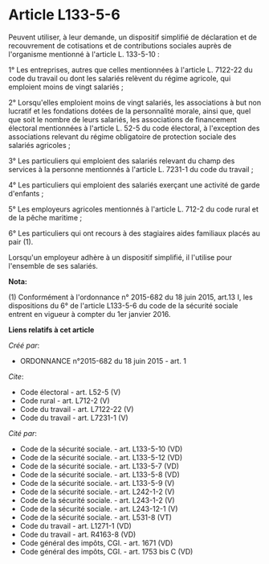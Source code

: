 # Article L133-5-6

Peuvent utiliser, à leur demande, un dispositif simplifié de déclaration et de recouvrement de cotisations et de
contributions sociales auprès de l'organisme mentionné à l'article L. 133-5-10 : 

1° Les entreprises, autres que celles mentionnées à l'article L. 7122-22 du code du travail ou dont les salariés relèvent du
régime agricole, qui emploient moins de vingt salariés ; 

2° Lorsqu'elles emploient moins de vingt salariés, les associations à but non lucratif et les fondations dotées de la
personnalité morale, ainsi que, quel que soit le nombre de leurs salariés, les associations de financement électoral
mentionnées à l'article L. 52-5 du code électoral, à l'exception des associations relevant du régime obligatoire de
protection sociale des salariés agricoles ; 

3° Les particuliers qui emploient des salariés relevant du champ des services à la personne mentionnés à l'article L. 7231-1
du code du travail ; 

4° Les particuliers qui emploient des salariés exerçant une activité de garde d'enfants ; 

5° Les employeurs agricoles mentionnés à l'article L. 712-2 du code rural et de la pêche maritime ; 

6° Les particuliers qui ont recours à des stagiaires aides familiaux placés au pair (1). 

Lorsqu'un employeur adhère à un dispositif simplifié, il l'utilise pour l'ensemble de ses salariés.

**Nota:**

(1) Conformément à l'ordonnance n° 2015-682 du 18 juin 2015, art.13 I, les dispositions du 6° de l'article L133-5-6 du code
de la sécurité sociale entrent en vigueur à compter du 1er janvier 2016.

**Liens relatifs à cet article**

_Créé par_:

  - ORDONNANCE n°2015-682 du 18 juin 2015 - art. 1

_Cite_:

  - Code électoral - art. L52-5 (V)
  - Code rural - art. L712-2 (V)
  - Code du travail - art. L7122-22 (V)
  - Code du travail - art. L7231-1 (V)

_Cité par_:

  - Code de la sécurité sociale. - art. L133-5-10 (VD)
  - Code de la sécurité sociale. - art. L133-5-12 (VD)
  - Code de la sécurité sociale. - art. L133-5-7 (VD)
  - Code de la sécurité sociale. - art. L133-5-8 (VD)
  - Code de la sécurité sociale. - art. L133-5-9 (V)
  - Code de la sécurité sociale. - art. L242-1-2 (V)
  - Code de la sécurité sociale. - art. L243-1-2 (V)
  - Code de la sécurité sociale. - art. L243-12-1 (V)
  - Code de la sécurité sociale. - art. L531-8 (VT)
  - Code du travail - art. L1271-1 (VD)
  - Code du travail - art. R4163-8 (VD)
  - Code général des impôts, CGI. - art. 1671 (VD)
  - Code général des impôts, CGI. - art. 1753 bis C (VD)
